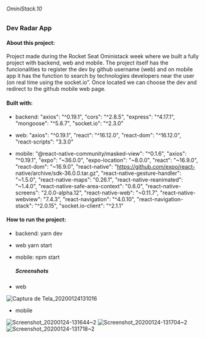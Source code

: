 ###### OminiStack.10

### Dev Radar App

#### About this project:

Project made during the Rocket Seat Oministack week where we built a fully project with backend, web and mobile. The project itself has the funcionalities to register the dev by github username (web) and on mobile app it has the function to search by technologies developers near the user (on real time using the socket.io”. Once located we can choose the dev and redirect to the github mobile web page.


#### Built with:

* backend:
   "axios": "^0.19.1",
   "cors": "^2.8.5",
   "express": "^4.17.1",
   "mongoose": "^5.8.7",
   "socket.io": "^2.3.0"

* web:
   "axios": "^0.19.1",
   "react": "^16.12.0",
   "react-dom": "^16.12.0",
   "react-scripts": "3.3.0"

* mobile:
   "@react-native-community/masked-view": "^0.1.6",
   "axios": "^0.19.1",
   "expo": "~36.0.0",
   "expo-location": "~8.0.0",
   "react": "~16.9.0",
   "react-dom": "~16.9.0",
   "react-native": "https://github.com/expo/react-         native/archive/sdk-36.0.0.tar.gz",
   "react-native-gesture-handler": "~1.5.0",
   "react-native-maps": "0.26.1",
   "react-native-reanimated": "~1.4.0",
   "react-native-safe-area-context": "0.6.0",
   "react-native-screens": "2.0.0-alpha.12",
   "react-native-web": "~0.11.7",
   "react-native-webview": "7.4.3",
   "react-navigation": "^4.0.10",
   "react-navigation-stack": "^2.0.15",
   "socket.io-client": "^2.1.1"

#### How to run the project:

* backend:
  yarn dev

* web 
  yarn start
  
* mobile:
  npm start
  
  ##### Screenshots
  
* web  

![Captura de Tela_20200124131016](https://user-images.githubusercontent.com/44758312/73097065-0dd89a80-3ec5-11ea-8c82-18e056d783d9.png)

* mobile

![Screenshot_20200124-131644~2](https://user-images.githubusercontent.com/44758312/73097066-0dd89a80-3ec5-11ea-9920-8ffad12becf3.png)
![Screenshot_20200124-131704~2](https://user-images.githubusercontent.com/44758312/73097067-0dd89a80-3ec5-11ea-9482-d5b0e35db9e2.png)
![Screenshot_20200124-131718~2](https://user-images.githubusercontent.com/44758312/73097068-0e713100-3ec5-11ea-8a1d-a2752cc21634.png)

